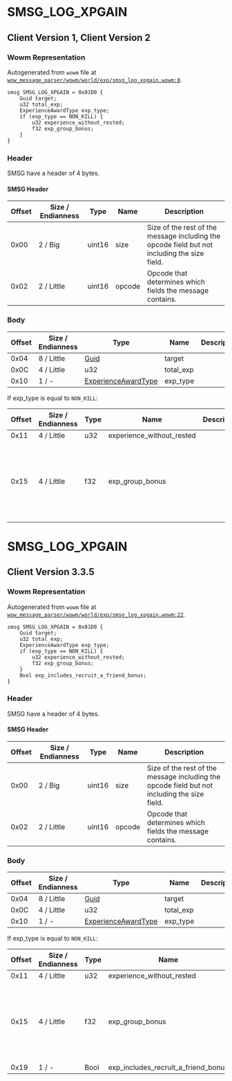 # SMSG_LOG_XPGAIN

## Client Version 1, Client Version 2

### Wowm Representation

Autogenerated from `wowm` file at [`wow_message_parser/wowm/world/exp/smsg_log_xpgain.wowm:8`](https://github.com/gtker/wow_messages/tree/main/wow_message_parser/wowm/world/exp/smsg_log_xpgain.wowm#L8).
```rust,ignore
smsg SMSG_LOG_XPGAIN = 0x01D0 {
    Guid target;
    u32 total_exp;
    ExperienceAwardType exp_type;
    if (exp_type == NON_KILL) {
        u32 experience_without_rested;
        f32 exp_group_bonus;
    }
}
```
### Header

SMSG have a header of 4 bytes.

#### SMSG Header

| Offset | Size / Endianness | Type   | Name   | Description |
| ------ | ----------------- | ------ | ------ | ----------- |
| 0x00   | 2 / Big           | uint16 | size   | Size of the rest of the message including the opcode field but not including the size field.|
| 0x02   | 2 / Little        | uint16 | opcode | Opcode that determines which fields the message contains.|

### Body

| Offset | Size / Endianness | Type | Name | Description | Comment |
| ------ | ----------------- | ---- | ---- | ----------- | ------- |
| 0x04 | 8 / Little | [Guid](../spec/packed-guid.md) | target |  |  |
| 0x0C | 4 / Little | u32 | total_exp |  |  |
| 0x10 | 1 / - | [ExperienceAwardType](experienceawardtype.md) | exp_type |  |  |

If exp_type is equal to `NON_KILL`:

| Offset | Size / Endianness | Type | Name | Description | Comment |
| ------ | ----------------- | ---- | ---- | ----------- | ------- |
| 0x11 | 4 / Little | u32 | experience_without_rested |  |  |
| 0x15 | 4 / Little | f32 | exp_group_bonus |  | mangoszero sets to 1 and comments: 1 - none 0 - 100% group bonus output |

# SMSG_LOG_XPGAIN

## Client Version 3.3.5

### Wowm Representation

Autogenerated from `wowm` file at [`wow_message_parser/wowm/world/exp/smsg_log_xpgain.wowm:22`](https://github.com/gtker/wow_messages/tree/main/wow_message_parser/wowm/world/exp/smsg_log_xpgain.wowm#L22).
```rust,ignore
smsg SMSG_LOG_XPGAIN = 0x01D0 {
    Guid target;
    u32 total_exp;
    ExperienceAwardType exp_type;
    if (exp_type == NON_KILL) {
        u32 experience_without_rested;
        f32 exp_group_bonus;
    }
    Bool exp_includes_recruit_a_friend_bonus;
}
```
### Header

SMSG have a header of 4 bytes.

#### SMSG Header

| Offset | Size / Endianness | Type   | Name   | Description |
| ------ | ----------------- | ------ | ------ | ----------- |
| 0x00   | 2 / Big           | uint16 | size   | Size of the rest of the message including the opcode field but not including the size field.|
| 0x02   | 2 / Little        | uint16 | opcode | Opcode that determines which fields the message contains.|

### Body

| Offset | Size / Endianness | Type | Name | Description | Comment |
| ------ | ----------------- | ---- | ---- | ----------- | ------- |
| 0x04 | 8 / Little | [Guid](../spec/packed-guid.md) | target |  |  |
| 0x0C | 4 / Little | u32 | total_exp |  |  |
| 0x10 | 1 / - | [ExperienceAwardType](experienceawardtype.md) | exp_type |  |  |

If exp_type is equal to `NON_KILL`:

| Offset | Size / Endianness | Type | Name | Description | Comment |
| ------ | ----------------- | ---- | ---- | ----------- | ------- |
| 0x11 | 4 / Little | u32 | experience_without_rested |  |  |
| 0x15 | 4 / Little | f32 | exp_group_bonus |  | mangoszero sets to 1 and comments: 1 - none 0 - 100% group bonus output |
| 0x19 | 1 / - | Bool | exp_includes_recruit_a_friend_bonus |  |  |

